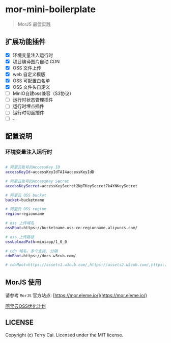 # mor-mini-boilerplate

> MorJS 最佳实践


## 扩展功能插件

- [x] 环境变量注入运行时
- [x] 项目编译图片自动 CDN
- [x] OSS 文件上传
- [x] web 自定义模版
- [x] OSS 可配置白名单
- [x] OSS 文件头自定义
- [ ] MinIO自建oss兼容（S3协议）
- [ ] 运行时状态管理插件
- [ ] 运行时埋点插件
- [ ] 运行时切面插件
- [ ] ...

## 配置说明

### 环境变量注入运行时

```sh

# 阿里云账号的AccessKey ID
accessKeyId=accessKeyIdTAI4accessKeyIdD

# 阿里云账号的AccessKey Secret
accessKeySecret=accessKeySecret2NpTKeySecret7k4YNKeySecret

# 阿里云 OSS bucket
bucket=bucketname

# 阿里云 OSS region
region=regionname

# oss 上传域名
ossRoot=https://bucketname.oss-cn-regionname.aliyuncs.com/

# oss 上传路径
ossUploadPath=miniapp/1_0_0

# cdn 域名，多个支持, 分隔
cdnRoot=https://docs.w3cub.com/

# cdnRoot=https://assets1.w3cub.com/,https://assets2.w3cub.com/,https://assets3.w3cub.com/

```

## MorJS 使用

请参考 `MorJS` 官方站点: [https://mor.eleme.io/](https://mor.eleme.io/)


[阿里云OSS优化计划](https://www.aliyun.com/product/oss?source=5176.29345612&userCode=mas28ird)

## LICENSE

Copyright (c) Terry Cai. Licensed under the MIT license.
